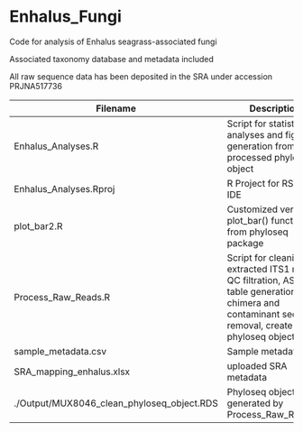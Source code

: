 # Enhalus_Fungi
Code for analysis of Enhalus seagrass-associated fungi

Associated taxonomy database and metadata included

All raw sequence data has been deposited in the SRA under accession PRJNA517736

| Filename | Description |
|--------------------------------------------|---------------------------------------------------------------------------------------------------------------------------------------------|
| Enhalus_Analyses.R |  Script for statistical analyses and   figure generation from processed phyloseq object |
| Enhalus_Analyses.Rproj |  R Project for RStudio IDE |
| plot_bar2.R |  Customized version of plot_bar() function from phyloseq package |
| Process_Raw_Reads.R |  Script for cleaning extracted ITS1 reads: QC filtration, ASV table generation, chimera and contaminant seq removal, create phyloseq object |
| sample_metadata.csv | Sample metadata |
| SRA_mapping_enhalus.xlsx | uploaded SRA metadata |
| ./Output/MUX8046_clean_phyloseq_object.RDS | Phyloseq object generated by Process_Raw_Reads.R |
